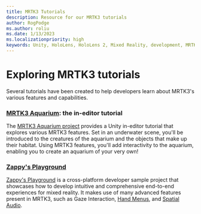 ```yaml
---
title: MRTK3 Tutorials
description: Resource for our MRTK3 tutorials
author: RogPodge
ms.author: roliu
ms.date: 1/13/2023
ms.localizationpriority: high
keywords: Unity, HoloLens, HoloLens 2, Mixed Reality, development, MRTK3, scenes, example scenes
---
```


# Exploring MRTK3 tutorials

Several tutorials have been created to help developers learn about MRTK3's various features and capabilities. 

### [MRTK3 Aquarium](/windows/mixed-reality/develop/unity/mrtk3-aquarium): the in-editor tutorial

The [MRTK3 Aquarium project](/windows/mixed-reality/develop/unity/mrtk3-aquarium) provides a Unity in-editor tutorial that explores various MRTK3 features. Set in an underwater scene, you'll be introduced to the creatures of the aquarium and the objects that make up their habitat. Using MRTK3 features, you'll add interactivity to the aquarium, enabling you to create an aquarium of your very own!

### [Zappy's Playground](/windows/mixed-reality/develop/unity/playground-tutorial)

[Zappy's Playground](/windows/mixed-reality/develop/unity/playground-tutorial) is a cross-platform developer sample project that showcases how to develop intuitive and comprehensive end-to-end experiences for mixed reality. It makes use of many advanced features present in MRTK3, such as Gaze Interaction, [Hand Menus](/windows/mixed-reality/mrtk-unity/mrtk3-uxcomponents/packages/uxcomponents/hand-menu), and [Spatial Audio](/windows/mixed-reality/mrtk-unity/mrtk3-audio/packages/audio/overview).